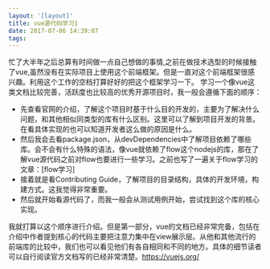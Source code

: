 ```yaml
---
layout: '[layout]'
title: vue源代码学习1
date: 2017-07-06 14:39:07
tags:
---
```


忙了大半年之后总算有时间做一点自己想做的事情,之前在做技术选型的时候接触了vue,虽然没有在实际项目上使用这个前端框架。但是一直对这个前端框架很感兴趣。利用这个工作的空档打算好好的把这个框架学习一下。
学习一个像vue这类文档比较完善，活跃度也比较高的优秀开源项目时，我一般会遵循下面的顺序：
* 先查看官网的介绍，了解这个项目时基于什么目的开发的，主要为了解决什么问题，和其他相似同类型的库有什么区别。这里可以了解到项目开发的背景。在看具体实现的也可以知道开发者这么做的原因是什么。
* 然后我会去看package.json，从devDependencies中了解项目依赖了哪些库。会不会有什么特殊的语法，像vue就依赖了flow这个nodejs的库，那在了解vue源代码之前对flow也要进行一些学习。之前也写了一遍关于flow学习的文章：[flow学习]
* 接着就是看Contributing Guide，了解项目的目录结构，具体的开发环境，构建方式。这我觉得非常重要。
* 然后就开始看源代码了，而我一般会从测试用例开始，尝试找到这个库的核心实现。

我就打算以这个顺序进行介绍。但是第一部分，vue的文档已经非常完备，包括在介绍中作者提到核心的代码主要把注意力集中在view展示层。从他和其他流行的前端库的比较中，我们也可以看见他们有各自相同和不同的地方。具体的细节读者可以自行阅读官方文档写的已经非常清楚。<https://vuejs.org/>
